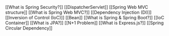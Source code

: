 [[What is Spring Security?]]
[[DispatcherServlet]]
[[Spring Web MVC structure]]
[[What is Spring Web MVC?]]
[[Dependency Injection (DI)]]
[[Inversion of Control (IoC)]]
[[Bean]]
[[What is Spring & Spring Boot?]]
[[IoC Container]]
[[What is JPA?]]
[[N+1 Problem]]
[[What is Express.js?]]
[[Spring Circular Dependency]]